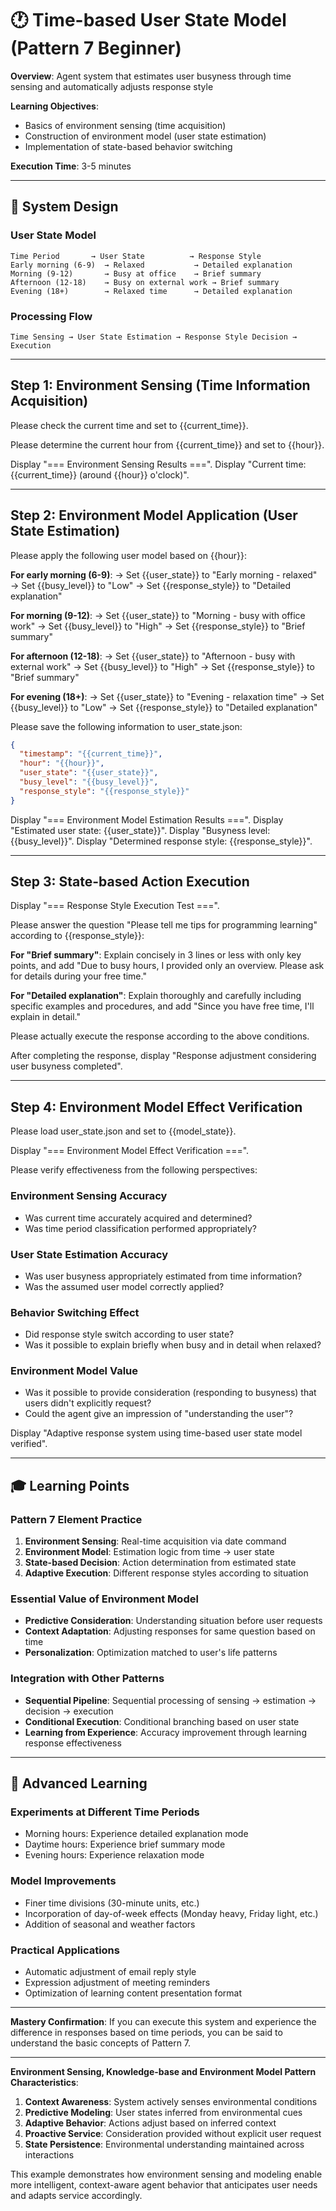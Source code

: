 # 🕐 Time-based User State Model (Pattern 7 Beginner)

**Overview**: Agent system that estimates user busyness through time sensing and automatically adjusts response style

**Learning Objectives**: 
- Basics of environment sensing (time acquisition)
- Construction of environment model (user state estimation)
- Implementation of state-based behavior switching

**Execution Time**: 3-5 minutes

---

## 🎯 System Design

### User State Model
```
Time Period       → User State          → Response Style
Early morning (6-9)  → Relaxed           → Detailed explanation
Morning (9-12)       → Busy at office    → Brief summary
Afternoon (12-18)    → Busy on external work → Brief summary
Evening (18+)        → Relaxed time      → Detailed explanation
```

### Processing Flow
`Time Sensing → User State Estimation → Response Style Decision → Execution`

---

## Step 1: Environment Sensing (Time Information Acquisition)

Please check the current time and set to {{current_time}}.

Please determine the current hour from {{current_time}} and set to {{hour}}.

Display "=== Environment Sensing Results ===".
Display "Current time: {{current_time}} (around {{hour}} o'clock)".

---

## Step 2: Environment Model Application (User State Estimation)

Please apply the following user model based on {{hour}}:

**For early morning (6-9)**:
→ Set {{user_state}} to "Early morning - relaxed"
→ Set {{busy_level}} to "Low"
→ Set {{response_style}} to "Detailed explanation"

**For morning (9-12)**:
→ Set {{user_state}} to "Morning - busy with office work"
→ Set {{busy_level}} to "High"
→ Set {{response_style}} to "Brief summary"

**For afternoon (12-18)**:
→ Set {{user_state}} to "Afternoon - busy with external work"
→ Set {{busy_level}} to "High"
→ Set {{response_style}} to "Brief summary"

**For evening (18+)**:
→ Set {{user_state}} to "Evening - relaxation time"
→ Set {{busy_level}} to "Low"
→ Set {{response_style}} to "Detailed explanation"

Please save the following information to user_state.json:
```json
{
  "timestamp": "{{current_time}}",
  "hour": "{{hour}}",
  "user_state": "{{user_state}}",
  "busy_level": "{{busy_level}}",
  "response_style": "{{response_style}}"
}
```

Display "=== Environment Model Estimation Results ===".
Display "Estimated user state: {{user_state}}".
Display "Busyness level: {{busy_level}}".
Display "Determined response style: {{response_style}}".

---

## Step 3: State-based Action Execution

Display "=== Response Style Execution Test ===".

Please answer the question "Please tell me tips for programming learning" according to {{response_style}}:

**For "Brief summary"**:
Explain concisely in 3 lines or less with only key points, and add "Due to busy hours, I provided only an overview. Please ask for details during your free time."

**For "Detailed explanation"**:
Explain thoroughly and carefully including specific examples and procedures, and add "Since you have free time, I'll explain in detail."

Please actually execute the response according to the above conditions.

After completing the response, display "Response adjustment considering user busyness completed".

---

## Step 4: Environment Model Effect Verification

Please load user_state.json and set to {{model_state}}.

Display "=== Environment Model Effect Verification ===".

Please verify effectiveness from the following perspectives:

### Environment Sensing Accuracy
- Was current time accurately acquired and determined?
- Was time period classification performed appropriately?

### User State Estimation Accuracy  
- Was user busyness appropriately estimated from time information?
- Was the assumed user model correctly applied?

### Behavior Switching Effect
- Did response style switch according to user state?
- Was it possible to explain briefly when busy and in detail when relaxed?

### Environment Model Value
- Was it possible to provide consideration (responding to busyness) that users didn't explicitly request?
- Could the agent give an impression of "understanding the user"?

Display "Adaptive response system using time-based user state model verified".

---

## 🎓 Learning Points

### Pattern 7 Element Practice
1. **Environment Sensing**: Real-time acquisition via date command
2. **Environment Model**: Estimation logic from time → user state
3. **State-based Decision**: Action determination from estimated state
4. **Adaptive Execution**: Different response styles according to situation

### Essential Value of Environment Model
- **Predictive Consideration**: Understanding situation before user requests
- **Context Adaptation**: Adjusting responses for same question based on time
- **Personalization**: Optimization matched to user's life patterns

### Integration with Other Patterns
- **Sequential Pipeline**: Sequential processing of sensing → estimation → decision → execution
- **Conditional Execution**: Conditional branching based on user state
- **Learning from Experience**: Accuracy improvement through learning response effectiveness

---

## 🔄 Advanced Learning

### Experiments at Different Time Periods
- Morning hours: Experience detailed explanation mode
- Daytime hours: Experience brief summary mode  
- Evening hours: Experience relaxation mode

### Model Improvements
- Finer time divisions (30-minute units, etc.)
- Incorporation of day-of-week effects (Monday heavy, Friday light, etc.)
- Addition of seasonal and weather factors

### Practical Applications
- Automatic adjustment of email reply style
- Expression adjustment of meeting reminders
- Optimization of learning content presentation format

---

**Mastery Confirmation**: If you can execute this system and experience the difference in responses based on time periods, you can be said to understand the basic concepts of Pattern 7.

---

**Environment Sensing, Knowledge-base and Environment Model Pattern Characteristics**:
1. **Context Awareness**: System actively senses environmental conditions
2. **Predictive Modeling**: User states inferred from environmental cues
3. **Adaptive Behavior**: Actions adjust based on inferred context
4. **Proactive Service**: Consideration provided without explicit user request
5. **State Persistence**: Environmental understanding maintained across interactions

This example demonstrates how environment sensing and modeling enable more intelligent, context-aware agent behavior that anticipates user needs and adapts service accordingly.
